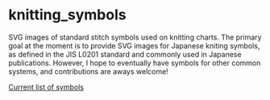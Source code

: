# knitting_symbols
SVG images of standard stitch symbols used on knitting charts. The primary goal at the moment is to provide SVG images for Japanese kniting symbols, as defined in the JIS L0201 standard and commonly used in Japanese publications. However, I hope to eventually have symbols for other common systems, and contributions are aways welcome!

[Current list of symbols](symbols)
